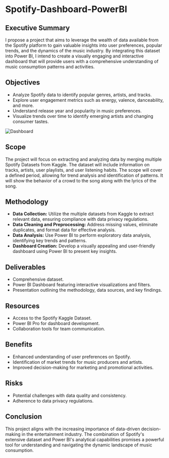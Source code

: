 # Spotify-Dashboard-PowerBI

## Executive Summary
I propose a project that aims to leverage the wealth of data available from the Spotify platform to gain valuable insights into user preferences, popular trends, and the dynamics of the music industry. By integrating this dataset into Power BI, I intend to create a visually engaging and interactive dashboard that will provide users with a comprehensive understanding of music consumption patterns and activities.

## Objectives
- Analyze Spotify data to identify popular genres, artists, and tracks.
- Explore user engagement metrics such as energy, valence, danceability, and more.
- Understand release year and popularity in music preferences.
- Visualize trends over time to identify emerging artists and changing consumer tastes.

![Dashboard]([https://example.com/image.jpg](https://github.com/duaakhan26/Spotify-Dashboard-PowerBI/blob/main/Screenshot%202023-12-12%20033953.png))


## Scope
The project will focus on extracting and analyzing data by merging multiple Spotify Datasets from Kaggle. The dataset will include information on tracks, artists, user playlists, and user listening habits. The scope will cover a defined period, allowing for trend analysis and identification of patterns. It will show the behavior of a crowd to the song along with the lyrics of the song.

## Methodology
- **Data Collection:** Utilize the multiple datasets from Kaggle to extract relevant data, ensuring compliance with data privacy regulations.
- **Data Cleaning and Preprocessing:** Address missing values, eliminate duplicates, and format data for effective analysis.
- **Data Analysis:** Use Power BI to perform exploratory data analysis, identifying key trends and patterns.
- **Dashboard Creation:** Develop a visually appealing and user-friendly dashboard using Power BI to present key insights.

## Deliverables
- Comprehensive dataset.
- Power BI Dashboard featuring interactive visualizations and filters.
- Presentation outlining the methodology, data sources, and key findings.

## Resources
- Access to the Spotify Kaggle Dataset.
- Power BI Pro for dashboard development.
- Collaboration tools for team communication.

## Benefits
- Enhanced understanding of user preferences on Spotify.
- Identification of market trends for music producers and artists.
- Improved decision-making for marketing and promotional activities.

## Risks
- Potential challenges with data quality and consistency.
- Adherence to data privacy regulations.

## Conclusion
This project aligns with the increasing importance of data-driven decision-making in the entertainment industry. The combination of Spotify's extensive dataset and Power BI's analytical capabilities promises a powerful tool for understanding and navigating the dynamic landscape of music consumption.
